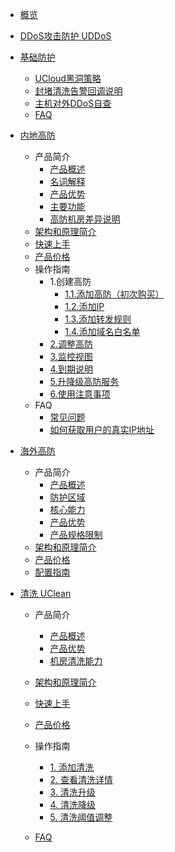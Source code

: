 * [概览](/uantiddos/README)

* [DDoS攻击防护 UDDoS](/uantiddos/uantiddos)

* [基础防护](/uantiddos/usecurity/overview.md)
  
  * [UCloud黑洞策略](/uantiddos/usecurity/datacenter)
  * [封堵清洗告警回调说明](/uantiddos/usecurity/ddos_api)
  * [主机对外DDoS自查](/uantiddos/usecurity/check_ddos)
  * [FAQ](/uantiddos/usecurity/faq)

* [内地高防](/uantiddos/uads/overview)
  
  * 产品简介
    * [产品概述](/uantiddos/uads/concepts/overview)
    * [名词解释](/uantiddos/uads/concepts/term)
    * [产品优势](/uantiddos/uads/concepts/advantage)
    * [主要功能](/uantiddos/uads/concepts/function)
    * [高防机房差异说明](/uantiddos/uads/concepts/ipnumbers)
  * [架构和原理简介](/uantiddos/uads/architecture)
  * [快速上手](/uantiddos/uads/common)
  * [产品价格](uantiddos/uads/price/zaozhuang-price)
  * 操作指南
    * 1.创建高防
      * [1.1.添加高防（初次购买）](/uantiddos/uads/opintro/add)
      * [1.2.添加IP](/uantiddos/uads/opintro/addip)
      * [1.3.添加转发规则](/uantiddos/uads/opintro/addrules)
      * [1.4.添加域名白名单](/uantiddos/uads/opintro/adddomain)
    * [2.调整高防](/uantiddos/uads/opintro/upgrade)
    * [3.监控视图](/uantiddos/uads/opintro/dashboard)
    * [4.到期说明](/uantiddos/uads/opintro/invalid)
    * [5.升降级高防服务](/uantiddos/uads/price/upgrade)
    * [6.使用注意事项](/uantiddos/uads/warning)
  * FAQ
    * [常见问题](/uantiddos/uads/faq/game)
    * [如何获取用户的真实IP地址](/uantiddos/uads/faq/howtogetip)

* [海外高防](/uantiddos/uads-unlimited/overview.md)
  
  * 产品简介
    * [产品概述](/uantiddos/uads-unlimited/concepts/overview)
    * [防护区域](/uantiddos/uads-unlimited/concepts/ProtectedRegion)
    * [核心能力](/uantiddos/uads-unlimited/concepts/capability)
    * [产品优势](/uantiddos/uads-unlimited/concepts/advantages)
    * [产品规格限制](/uantiddos/uads-unlimited/concepts/ProductLimits)
  * [架构和原理简介](/uantiddos/uads-unlimited/architecture)
  * [产品价格](/uantiddos/uads-unlimited/price/price)
  * [配置指南](/uantiddos/uads-unlimited/concepts/ConfigurationGuide)

* [清洗 UClean](/uantiddos/uclean/overview.md)
  
  * 产品简介
    
    * [产品概述](/uantiddos/uclean/concepts/overview) 
    * [产品优势](/uantiddos/uclean/concepts/advantage)
    * [机房清洗能力](/uantiddos/uclean/concepts/protect)
  
  * [架构和原理简介](/uantiddos/uclean/architecture)
  
  * [快速上手](/uantiddos/uclean/common)   
  
  * [产品价格](/uantiddos/uclean/price)
  
  * 操作指南
    
    * [1. 添加清洗](/uantiddos/uclean/opintro/add)
    * [2. 查看清洗详情](/uantiddos/uclean/opintro/details)
    * [3. 清洗升级](/uantiddos/uclean/opintro/upgrade)
    * [4. 清洗降级](/uantiddos/uclean/opintro/degrade)
    * [5. 清洗阈值调整](/uantiddos/uclean/opintro/update)
  
  * [FAQ](/uantiddos/uclean/faq)
